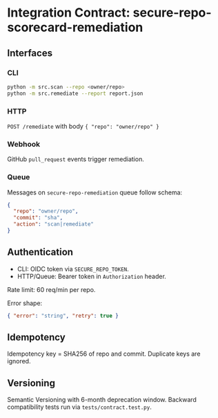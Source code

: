 # Integration Contract: secure-repo-scorecard-remediation

## Interfaces

### CLI

```bash
python -m src.scan --repo <owner/repo>
python -m src.remediate --report report.json
```

### HTTP

`POST /remediate` with body `{ "repo": "owner/repo" }`

### Webhook

GitHub `pull_request` events trigger remediation.

### Queue

Messages on `secure-repo-remediation` queue follow schema:

```json
{
  "repo": "owner/repo",
  "commit": "sha",
  "action": "scan|remediate"
}
```

## Authentication

- CLI: OIDC token via `SECURE_REPO_TOKEN`.
- HTTP/Queue: Bearer token in `Authorization` header.

Rate limit: 60 req/min per repo.

Error shape:

```json
{ "error": "string", "retry": true }
```

## Idempotency

Idempotency key = SHA256 of repo and commit. Duplicate keys are ignored.

## Versioning

Semantic Versioning with 6-month deprecation window. Backward compatibility tests run via `tests/contract.test.py`.
